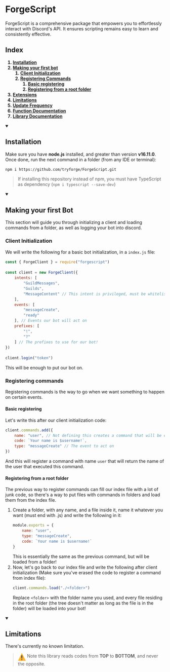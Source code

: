 # ForgeScript
ForgeScript is a comprehensive package that empowers you to effortlessly interact with Discord's API. It ensures scripting remains easy to learn and consistently effective.

## Index
<strong>

1. [Installation](#installation)
2. [Making your first bot](#making-your-first-bot)
    1. [Client Initialization](#client-initialization)
    2. [Registering Commands](#registering-commands)
        1. [Basic registering](#basic-registering)
        2. [Registering from a root folder](#registering-from-a-root-folder)
3. [Extensions](#extensions)
4. [Limitations](#limitations)
5. [Update Frequency](#update-frequency)
6. [Function Documentation](https://docs.botforge.org/)
7. [Library Documentation](https://tryforge.github.io/ForgeScript/index.html)

</strong>

<details open>

<summary>

## Installation

</summary>

Make sure you have <strong>node.js</strong> installed, and greater than version **v16.11.0**. Once done, run the next command in a folder (from any IDE or terminal):
```bash
npm i https://github.com/tryforge/ForgeScript.git
```

> If installing this repository instead of npm, you must have TypeScript as dependency (`npm i typescript --save-dev`)

</details>

<details open> 

<summary>

## Making your first Bot

</summary>

This section will guide you through initializing a client and loading commands from a folder, as well as logging your bot into discord.

### Client Initialization
We will write the following for a basic bot initialization, in a `index.js` file:
```js
const { ForgeClient } = require("forgescript")

const client = new ForgeClient({
    intents: [
        "GuildMessages",
        "Guilds",
        "MessageContent" // This intent is privileged, must be whitelisted in dev portal, in your application.
    ],
    events: [
        "messageCreate",
        "ready"
    ], // Events our bot will act on
    prefixes: [
        "!",
        "?"
    ] // The prefixes to use for our bot!
})

client.login("token")
```
This will be enough to put our bot on.

### Registering commands
Registering commands is the way to go when we want something to happen on certain events.

#### Basic registering
Let's write this after our client initialization code:
```js
client.commands.add({
    name: "user", // Not defining this creates a command that will be executed for every event fired of given type
    code: `Your name is $username!`,
    type: "messageCreate" // The event to act on
})
```

And this will register a command with name `user` that will return the name of the user that executed this command.

#### Registering from a root folder
The previous way to register commands can fill our index file with a lot of junk code, so there's a way to put files with commands in folders and load them from the index file.

1. Create a folder, with any name, and a file inside it, name it whatever you want (must end with .js) and write the following in it:
    ```js
    module.exports = {
        name: "user",
        type: "messageCreate",
        code: `Your name is $username!`
    }
    ```
    This is essentially the same as the previous command, but will be loaded from a folder!
2. Now, let's go back to our index file and write the following after client initialization (Make sure you've erased the code to register a command from index file):
    ```js
    client.commands.load("./<folder>")
    ```
    Replace `<folder>` with the folder name you used, and every file residing in the root folder (the tree doesn't matter as long as the file is in the folder) will be loaded into your bot!
</details>

<details open>

<summary>

## Limitations

</summary>

There's currently no known limitation.
> <img align="top" src="https://raw.githubusercontent.com/tryforge/ForgeScript/main/warningsign.svg" alt="Warning sign by Mozilla" width="25" height="auto"> Note this library reads codes from **TOP** to **BOTTOM**, and never the opposite.
</details>
